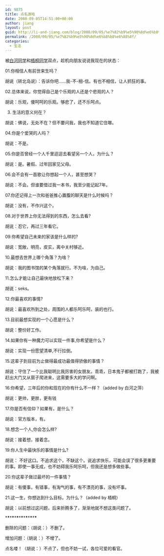 ```yaml
---
id: 9875
title: 点名游戏
date: 2008-09-05T14:51:00+00:00
author: jiang
layout: post
guid: http://li-and-jiang.com/blog/2008/09/05/%e7%82%b9%e5%90%8d%e6%b8%b8%e6%88%8f/
permalink: /2008/09/05/%e7%82%b9%e5%90%8d%e6%b8%b8%e6%88%8f/
categories:
  - 生活
---
```

被<a href="http://baitahe.spaces.live.com/Blog/cns!155879A0696B9286!489.entry" target="_blank">白河同学</a>和<a href="http://wutong83.spaces.live.com/Blog/cns!594F6A64CD8D8604!332.entry" target="_blank">梧桐同学</a>双点，趁机向朋友说说我现在的状态： </p> 

01.你相信人有前世来生吗？ 

胡说（转北岛说）：告诉你吧……我-不-相-信。有也不相信，让人抓狂的事。 

02.总体来说，你觉得自己是个乐观的人还是个悲观的人？ 

胡说：乐观，傻呵呵的乐观。够悲了，还不乐呵点。  

03. 生活的意义何在？ 

胡说：佛说，无处不在？但不要问我，我也不知道它住哪。 

04.你是个爱哭的人吗？ 

胡说：不是。 

05.你是否曾经一个人千里迢迢去看望另一个人，为什么？ 

胡说：是。暑假、过年回家见父母。 

06.会不会有一首歌让你想起一个人，甚至想哭？ 

胡说：不会。但谁要借过我一本书，我至少能记起7年。 

07.你还记得上一次和爸爸推心置腹的聊天是什么时候吗？ 

胡说：没有，不作兴这个。 

08.对于世界上你无法得到的东西，怎么去看? 

胡说：忍它，再过三年看它。 

09.你希望自己未来的家该是什么样的? 

胡说：宽敞，明亮，皮实，离中关村够近。 

10.最想去世界上哪个角落？为啥？ 

胡说：我的图书馆的某个角落就行。不为啥，为自己。  

11.怎么才能让自己最快地放松下来？ 

胡说：seks。 

12.你最喜欢的事情? 

胡说：最喜欢所到之处，周围的人都乐呵乐呵，装的也行。 

13.目前最想实现的一个心愿是什么？ 

胡说：整份好工作。 

14.如果你有一种魔力可以实现一件事,你希望是什么？ 

胡说：实现一份愿望清单,不行拉倒。 

15.这辈子到目前为止做得最成功最值得骄傲的事情？ 

胡说：守住了一个比我聪明比我厉害的女朋友。乖乖，日本鬼子都被打跑了，我被赶出大门又从窗子爬进来，这需要多大的学问啊。 

16.你希望，三年后的你和现在的你有什么不一样？（added by 白河之萍） 

胡说：更帅，更胖，更有钱 

17.你是否有信仰？如果有，是什么？ 

胡说：官方版本，有。 

18.想念一个人,你会怎么样? 

胡说：接着想，接着念。 

19.你人生中最快乐的事情是什么? 

胡说： 不好这口。不追求这个，不缺这个。说追求快乐，可能会误了很多更重要的事。即使一事无成，也不妨碍我乐呵乐呵，但我还是想多做些事。 

20.你这辈子做过最坏的一件事情？ 

胡说：有傻事，有错事，有淘气的事，有不漂亮的事，没有坏事。 

21.这一生，你想达到什么目标。为什么？（added by 梧桐） 

胡说：以前想过这问题，后来折腾多了，渐渐地就不想这类问题了。 

\***\***\***\***\***\***\***\***\***\***\***\***\***\*** 

删除的问题：（胡说：）不删了。 

增加问题：（胡说：）不增了。 

点名喽！（胡说：）不点了，但也不妨一试，各位可爱的看官。
